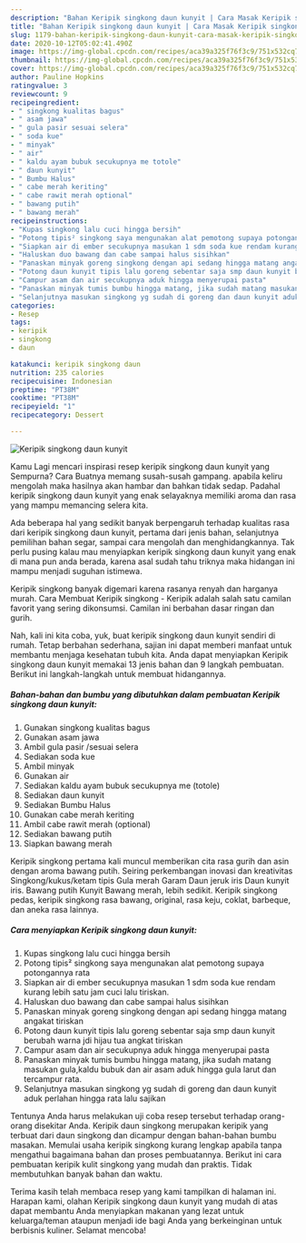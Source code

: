 ```yaml
---
description: "Bahan Keripik singkong daun kunyit | Cara Masak Keripik singkong daun kunyit Yang Enak Banget"
title: "Bahan Keripik singkong daun kunyit | Cara Masak Keripik singkong daun kunyit Yang Enak Banget"
slug: 1179-bahan-keripik-singkong-daun-kunyit-cara-masak-keripik-singkong-daun-kunyit-yang-enak-banget
date: 2020-10-12T05:02:41.490Z
image: https://img-global.cpcdn.com/recipes/aca39a325f76f3c9/751x532cq70/keripik-singkong-daun-kunyit-foto-resep-utama.jpg
thumbnail: https://img-global.cpcdn.com/recipes/aca39a325f76f3c9/751x532cq70/keripik-singkong-daun-kunyit-foto-resep-utama.jpg
cover: https://img-global.cpcdn.com/recipes/aca39a325f76f3c9/751x532cq70/keripik-singkong-daun-kunyit-foto-resep-utama.jpg
author: Pauline Hopkins
ratingvalue: 3
reviewcount: 9
recipeingredient:
- " singkong kualitas bagus"
- " asam jawa"
- " gula pasir sesuai selera"
- " soda kue"
- " minyak"
- " air"
- " kaldu ayam bubuk secukupnya me totole"
- " daun kunyit"
- " Bumbu Halus"
- " cabe merah keriting"
- " cabe rawit merah optional"
- " bawang putih"
- " bawang merah"
recipeinstructions:
- "Kupas singkong lalu cuci hingga bersih"
- "Potong tipis² singkong saya mengunakan alat pemotong supaya potongannya rata"
- "Siapkan air di ember secukupnya masukan 1 sdm soda kue rendam kurang lebih satu jam cuci lalu tiriskan."
- "Haluskan duo bawang dan cabe sampai halus sisihkan"
- "Panaskan minyak goreng singkong dengan api sedang hingga matang angakat tiriskan"
- "Potong daun kunyit tipis lalu goreng sebentar saja smp daun kunyit berubah warna jdi hijau tua angkat tiriskan"
- "Campur asam dan air secukupnya aduk hingga menyerupai pasta"
- "Panaskan minyak tumis bumbu hingga matang, jika sudah matang masukan gula,kaldu bubuk dan air asam aduk hingga gula larut dan tercampur rata."
- "Selanjutnya masukan singkong yg sudah di goreng dan daun kunyit aduk perlahan hingga rata lalu sajikan"
categories:
- Resep
tags:
- keripik
- singkong
- daun

katakunci: keripik singkong daun 
nutrition: 235 calories
recipecuisine: Indonesian
preptime: "PT38M"
cooktime: "PT38M"
recipeyield: "1"
recipecategory: Dessert

---
```



![Keripik singkong daun kunyit](https://img-global.cpcdn.com/recipes/aca39a325f76f3c9/751x532cq70/keripik-singkong-daun-kunyit-foto-resep-utama.jpg)

Kamu Lagi mencari inspirasi resep keripik singkong daun kunyit yang Sempurna? Cara Buatnya memang susah-susah gampang. apabila keliru mengolah maka hasilnya akan hambar dan bahkan tidak sedap. Padahal keripik singkong daun kunyit yang enak selayaknya memiliki aroma dan rasa yang mampu memancing selera kita.

Ada beberapa hal yang sedikit banyak berpengaruh terhadap kualitas rasa dari keripik singkong daun kunyit, pertama dari jenis bahan, selanjutnya pemilihan bahan segar, sampai cara mengolah dan menghidangkannya. Tak perlu pusing kalau mau menyiapkan keripik singkong daun kunyit yang enak di mana pun anda berada, karena asal sudah tahu triknya maka hidangan ini mampu menjadi suguhan istimewa.

Keripik singkong banyak digemari karena rasanya renyah dan harganya murah. Cara Membuat Keripik singkong - Keripik adalah salah satu camilan favorit yang sering dikonsumsi. Camilan ini berbahan dasar ringan dan gurih.


Nah, kali ini kita coba, yuk, buat keripik singkong daun kunyit sendiri di rumah. Tetap berbahan sederhana, sajian ini dapat memberi manfaat untuk membantu menjaga kesehatan tubuh kita. Anda dapat menyiapkan Keripik singkong daun kunyit memakai 13 jenis bahan dan 9 langkah pembuatan. Berikut ini langkah-langkah untuk membuat hidangannya.

<!--inarticleads1-->

##### Bahan-bahan dan bumbu yang dibutuhkan dalam pembuatan Keripik singkong daun kunyit:

1. Gunakan  singkong kualitas bagus
1. Gunakan  asam jawa
1. Ambil  gula pasir /sesuai selera
1. Sediakan  soda kue
1. Ambil  minyak
1. Gunakan  air
1. Sediakan  kaldu ayam bubuk secukupnya me (totole)
1. Sediakan  daun kunyit
1. Sediakan  Bumbu Halus
1. Gunakan  cabe merah keriting
1. Ambil  cabe rawit merah (optional)
1. Sediakan  bawang putih
1. Siapkan  bawang merah


Keripik singkong pertama kali muncul memberikan cita rasa gurih dan asin dengan aroma bawang putih. Seiring perkembangan inovasi dan kreativitas Singkong/kukus/ketam tipis Gula merah Garam Daun jeruk iris Daun kunyit iris. Bawang putih Kunyit Bawang merah, lebih sedikit. Keripik singkong pedas, keripik singkong rasa bawang, original, rasa keju, coklat, barbeque, dan aneka rasa lainnya. 

<!--inarticleads2-->

##### Cara menyiapkan Keripik singkong daun kunyit:

1. Kupas singkong lalu cuci hingga bersih
1. Potong tipis² singkong saya mengunakan alat pemotong supaya potongannya rata
1. Siapkan air di ember secukupnya masukan 1 sdm soda kue rendam kurang lebih satu jam cuci lalu tiriskan.
1. Haluskan duo bawang dan cabe sampai halus sisihkan
1. Panaskan minyak goreng singkong dengan api sedang hingga matang angakat tiriskan
1. Potong daun kunyit tipis lalu goreng sebentar saja smp daun kunyit berubah warna jdi hijau tua angkat tiriskan
1. Campur asam dan air secukupnya aduk hingga menyerupai pasta
1. Panaskan minyak tumis bumbu hingga matang, jika sudah matang masukan gula,kaldu bubuk dan air asam aduk hingga gula larut dan tercampur rata.
1. Selanjutnya masukan singkong yg sudah di goreng dan daun kunyit aduk perlahan hingga rata lalu sajikan


Tentunya Anda harus melakukan uji coba resep tersebut terhadap orang-orang disekitar Anda. Keripik daun singkong merupakan keripik yang terbuat dari daun singkong dan dicampur dengan bahan-bahan bumbu masakan. Memulai usaha keripik singkong kurang lengkap apabila tanpa mengathui bagaimana bahan dan proses pembuatannya. Berikut ini cara pembuatan keripik kulit singkong yang mudah dan praktis. Tidak membutuhkan banyak bahan dan waktu. 

Terima kasih telah membaca resep yang kami tampilkan di halaman ini. Harapan kami, olahan Keripik singkong daun kunyit yang mudah di atas dapat membantu Anda menyiapkan makanan yang lezat untuk keluarga/teman ataupun menjadi ide bagi Anda yang berkeinginan untuk berbisnis kuliner. Selamat mencoba!

